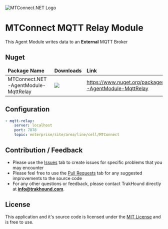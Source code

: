 ![MTConnect.NET Logo](https://raw.githubusercontent.com/TrakHound/MTConnect.NET/master/img/mtconnect-net-03-md.png) 

# MTConnect MQTT Relay Module
This Agent Module writes data to an **External** MQTT Broker

## Nuget
<table>
    <thead>
        <tr>
            <td style="font-weight: bold;">Package Name</td>
            <td style="font-weight: bold;">Downloads</td>
            <td style="font-weight: bold;">Link</td>
        </tr>
    </thead>
    <tbody>
        <tr>
            <td>MTConnect.NET-AgentModule-MqttRelay</td>
            <td><img src="https://img.shields.io/nuget/dt/MTConnect.NET-AgentModule-MqttRelay?style=for-the-badge&logo=nuget&label=%20&color=%23333"/></td>
            <td><a href="https://www.nuget.org/packages/MTConnect.NET-AgentModule-MqttRelay">https://www.nuget.org/packages/MTConnect.NET-AgentModule-MqttRelay</a></td>
        </tr>
    </tbody>
</table>

## Configuration
```yaml
- mqtt-relay:
    server: localhost
    port: 7878
    topic: enterprise/site/area/line/cell/MTConnect
```

## Contribution / Feedback
- Please use the [Issues](https://github.com/TrakHound/MTConnect.NET/issues) tab to create issues for specific problems that you may encounter 
- Please feel free to use the [Pull Requests](https://github.com/TrakHound/MTConnect.NET/pulls) tab for any suggested improvements to the source code
- For any other questions or feedback, please contact TrakHound directly at **info@trakhound.com**.

## License
This application and it's source code is licensed under the [MIT License](https://choosealicense.com/licenses/mit/) and is free to use.
